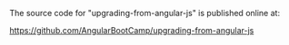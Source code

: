 The source code for "upgrading-from-angular-js" is published online at:

https://github.com/AngularBootCamp/upgrading-from-angular-js

